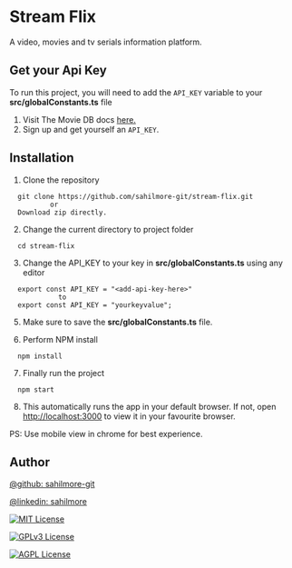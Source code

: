 
# Stream Flix

A video, movies and tv serials information platform. 


## Get your Api Key

To run this project, you will need to add the `API_KEY` variable  to your **src/globalConstants.ts** file

1. Visit The Movie DB docs [here.](https://developer.themoviedb.org/reference/intro/getting-started)
2. Sign up and get yourself an `API_KEY`.


## Installation

1. Clone the repository
```
  git clone https://github.com/sahilmore-git/stream-flix.git
          or
  Download zip directly.
```
2. Change the current directory to project folder 
```
  cd stream-flix
```
3. Change the API_KEY to your key in **src/globalConstants.ts** using any editor
```
  export const API_KEY = "<add-api-key-here>"
            to
  export const API_KEY = "yourkeyvalue";          
```
5. Make sure to save the **src/globalConstants.ts** file.

6. Perform NPM install
```
  npm install
```
7. Finally run the project
```
  npm start
```

8. This automatically runs the app in your default browser.
If not, open [http://localhost:3000](http://localhost:3000) to view it in your favourite browser. 

PS: Use mobile view in chrome for best experience.

    
## Author

[@github: sahilmore-git](https://www.github.com/sahilmore-git) 

[@linkedin: sahilmore](https://www.linkedin.com/in/sahilmore/)


[![MIT License](https://img.shields.io/badge/License-MIT-green.svg)](https://choosealicense.com/licenses/mit/) 

[![GPLv3 License](https://img.shields.io/badge/License-GPL%20v3-yellow.svg)](https://opensource.org/licenses/) 

[![AGPL License](https://img.shields.io/badge/license-AGPL-blue.svg)](http://www.gnu.org/licenses/agpl-3.0)

